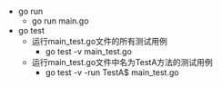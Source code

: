- go run
	- go run main.go
- go test
	- 运行main_test.go文件的所有测试用例
		- go test -v main_test.go
	- 运行main_test.go文件中名为TestA方法的测试用例
		- go test -v -run TestA$ main_test.go